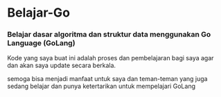# Belajar-Go

### Belajar dasar algoritma dan struktur data menggunakan Go Language (GoLang)

Kode yang saya buat ini adalah proses dan pembelajaran bagi saya agar dan akan saya update secara berkala.

semoga bisa menjadi manfaat untuk saya dan teman-teman yang juga sedang belajar dan punya ketertarikan untuk mempelajari GoLang
